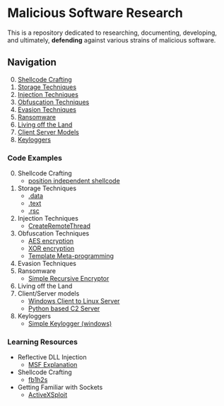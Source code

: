# Malicious Software Research
This is a repository dedicated to researching, documenting, developing,  
and ultimately, **defending** against various strains of malicious software.
## Navigation
0. [Shellcode Crafting](#shellcode-crafting)
1. [Storage Techniques](#storage-techniques)
2. [Injection Techniques](#injection-techniques)
3. [Obfuscation Techniques](#obfuscation-techniques)
4. [Evasion Techniques](#evasion-techniques)
5. [Ransomware](#ransomware)
6. [Living off the Land](#living-off-the-land)
7. [Client Server Models](#client-server-models)
8. [Keyloggers](#keyloggers)
### **Code Examples**
0. <a name="shellcode-crafting">Shellcode Crafting</a>
    - <a href="https://github.com/0xvpr/Malicious-Software-Research/blob/main/0.shellcode-crafting/1.independent_shellcode">position independent shellcode</a>
1. <a name="storage-techniques">Storage Techniques</a>
    - <a href="https://github.com/0xvpr/Malicious-Software-Research/blob/main/1.storage-techniques/1.data">.data</a>
    - <a href="https://github.com/0xvpr/Malicious-Software-Research/blob/main/1.storage-techniques/2.text">.text</a>
    - <a href="https://github.com/0xvpr/Malicious-Software-Research/blob/main/1.storage-techniques/3.rsc">.rsc</a>  
2. <a name="injection-techniques">Injection Techniques</a>
    - <a href="https://github.com/0xvpr/Malicious-Software-Research/blob/main/2.injection-techniques/1.crt">CreateRemoteThread</a>
3. <a name="obfuscation-techniques">Obfuscation Techniques</a>
    - <a href="https://github.com/0xvpr/Malicious-Software-Research/blob/main/3.obfuscation-techniques/1.aes">AES encryption</a>
    - <a href="https://github.com/0xvpr/Malicious-Software-Research/blob/main/3.obfuscation-techniques/2.xor">XOR encryption</a>
    - <a href="https://github.com/0xvpr/Malicious-Software-Research/blob/main/3.obfuscation-techniques/2.template-metaprogramming">Template Meta-programming</a>
4. <a name="evasion-techniques">Evasion Techniques</a>
5. <a name="ransomware">Ransomware<a/>
    - <a href="https://github.com/0xvpr/Malicious-Software-Research/blob/main/5.ransomware/1.simple_recursive_encryptor">Simple Recursive Encryptor</a>
6. <a name="living-off-the-land">Living off the Land<a/>
7. <a name="client-server-models">Client/Server models<a/>
    - <a href="https://github.com/0xvpr/Malicious-Software-Research/blob/main/7.socket/1.linux_server">Windows Client to Linux Server</a>
    - <a href="https://github.com/0xvpr/Malicious-Software-Research/blob/main/7.socket/2.python_c2_server">Python based C2 Server</a>
8. <a name="keyloggers">Keyloggers<a/>
    - <a href="https://github.com/0xvpr/Malicious-Software-Research/blob/main/8.keyloggers/1.simple_keylogger">Simple Keylogger (windows)</a>
### **Learning Resources**
- Reflective DLL Injection  
    - <a href="https://github.com/rapid7/metasploit-framework/wiki/Using-ReflectiveDll-Injection">MSF Explanation</a>  
- Shellcode Crafting  
    - <a href="https://www.exploit-db.com/docs/english/13610-building-your-own-ud-shellcodes-part-1.pdf">fb1h2s</a>
- Getting Familiar with Sockets
    - <a href="https://www.youtube.com/watch?v=xCEKzqLTvqg&t=1185s">ActiveXSploit</a>
